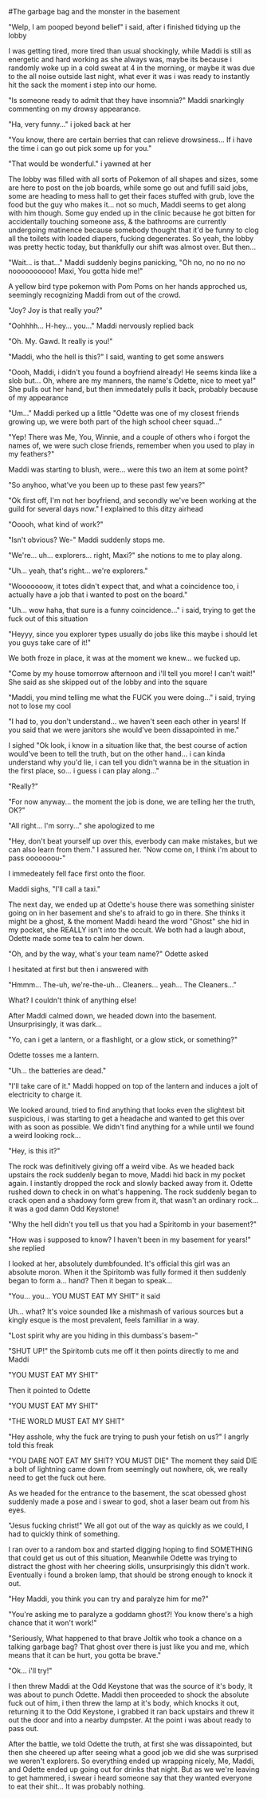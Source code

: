 #The garbage bag and the monster in the basement

"Welp, I am pooped beyond belief" i said, after i finished tidying up the lobby

I was getting tired, more tired than usual shockingly, while Maddi is still as energetic and hard working as she always was, maybe its because i randomly woke up in a cold sweat at 4 in the morning, or maybe it was due to the all noise outside last night, what ever it was i was ready to instantly hit the sack the moment i step into our home.

"Is someone ready to admit that they have insomnia?" Maddi snarkingly commenting on my drowsy appearance.

"Ha, very funny..." i joked back at her

"You know, there are certain berries that can relieve drowsiness... If i have the time i can go out pick some up for you."

"That would be wonderful." i yawned at her

The lobby was filled with all sorts of Pokemon of all shapes and sizes, some are here to post on the job boards, while some go out and fufill said jobs, some are heading to mess hall to get their faces stuffed with grub, love the food but the guy who makes it... not so much, Maddi seems to get along with him though. Some guy ended up in the clinic because he got bitten for accidentally touching someone ass, & the bathrooms are currently undergoing matinence because somebody thought that it'd be funny to clog all the toilets with loaded diapers, fucking degenerates. So yeah, the lobby was pretty hectic today, but thankfully our shift was almost over. But then...

"Wait... is that..." Maddi suddenly begins panicking, "Oh no, no no no no noooooooooo! Maxi, You gotta hide me!" 

A yellow bird type pokemon with Pom Poms on her hands approched us, seemingly recognizing Maddi from out of the crowd.

"Joy? Joy is that really you?"

"Oohhhh... H-hey... you..." Maddi nervously replied back

"Oh. My. Gawd. It really is you!"

"Maddi, who the hell is this?" I said, wanting to get some answers

"Oooh, Maddi, i didn't you found a boyfriend already! He seems kinda like a slob but... Oh, where are my manners, the name's Odette, nice to meet ya!" She pulls out her hand, but then immedately pulls it back, probably because of my appearance

"Um..." Maddi perked up a little "Odette was one of my closest friends growing up, we were both part of the high school cheer squad..."

"Yep! There was Me, You, Winnie, and a couple of others who i forgot the names of, we were such close friends, remember when you used to play in my feathers?"

Maddi was starting to blush, were... were this two an item at some point?

"So anyhoo, what've you been up to these past few years?"

"Ok first off, I'm not her boyfriend, and secondly we've been working at the guild for several days now." I explained to this ditzy airhead

"Ooooh, what kind of work?"

"Isn't obvious? We-" Maddi suddenly stops me.

"We're... uh... explorers... right, Maxi?" she notions to me to play along.

"Uh... yeah, that's right... we're explorers."

"Wooooooow, it totes didn't expect that, and what a coincidence too, i actually have a job that i wanted to post on the board."

"Uh... wow haha, that sure is a funny coincidence..." i said, trying to get the fuck out of this situation

"Heyyy, since you explorer types usually do jobs like this maybe i should let you guys take care of it!"

We both froze in place, it was at the moment we knew... we fucked up.

"Come by my house tomorrow afternoon and i'll tell you more! I can't wait!" She said as she skipped out of the lobby and into the square

"Maddi, you mind telling me what the FUCK you were doing..." i said, trying not to lose my cool

"I had to, you don't understand... we haven't seen each other in years! If you said that we were janitors she would've been dissapointed in me."

I sighed "Ok look, i know in a situation like that, the best course of action would've been to tell the truth, but on the other hand... i can kinda understand why you'd lie, i can tell you didn't wanna be in the situation in the first place, so... i guess i can play along..."

"Really?"

"For now anyway... the moment the job is done, we are telling her the truth, OK?"

"All right... I'm sorry..." she apologized to me

"Hey, don't beat yourself up over this, everbody can make mistakes, but we can also learn from them." I assured her. "Now come on, I think i'm about to pass ooooooou-"

I immedeately fell face first onto the floor.

Maddi sighs, "I'll call a taxi."

The next day, we ended up at Odette's house there was something sinister going on in her basement and she's to afraid to go in there. She thinks it might be a ghost, & the moment Maddi heard the word "Ghost" she hid in my pocket, she REALLY isn't into the occult. We both had a laugh about, Odette made some tea to calm her down.

"Oh, and by the way, what's your team name?" Odette asked

I hesitated at first but then i answered with

"Hmmm... The-uh, we're-the-uh... Cleaners... yeah... The Cleaners..."

What? I couldn't think of anything else!

After Maddi calmed down, we headed down into the basement. Unsurprisingly, it was dark...

"Yo, can i get a lantern, or a flashlight, or a glow stick, or something?"

Odette tosses me a lantern.

"Uh... the batteries are dead."

"I'll take care of it." Maddi hopped on top of the lantern and induces a jolt of electricity to charge it.

We looked around, tried to find anything that looks even the slightest bit suspicious, i was starting to get a headache and wanted to get this over with as soon as possible. We didn't find anything for a while until we found a weird looking rock...

"Hey, is this it?"

The rock was definitively giving off a weird vibe. As we headed back upstairs the rock suddenly began to move, Maddi hid back in my pocket again. I instantly dropped the rock and slowly backed away from it. Odette rushed down to check in on what's happening. The rock suddenly began to crack open and a shadowy form grew from it, that wasn't an ordinary rock... it was a god damn Odd Keystone!

"Why the hell didn't you tell us that you had a Spiritomb in your basement?"

"How was i supposed to know? I haven't been in my basement for years!" she replied

I looked at her, absolutely dumbfounded. It's official this girl was an absolute moron. When it the Spiritomb was fully formed it then suddenly began to form a... hand? Then it began to speak...

"You... you... YOU MUST EAT MY SHIT" it said

Uh... what? It's voice sounded like a mishmash of various sources but a kingly esque is the most prevalent, feels familliar in a way.

"Lost spirit why are you hiding in this dumbass's basem-"

"SHUT UP!" the Spiritomb cuts me off it then points directly to me and Maddi

"YOU MUST EAT MY SHIT"

Then it pointed to Odette

"YOU MUST EAT MY SHIT"

"THE WORLD MUST EAT MY SHIT"

"Hey asshole, why the fuck are trying to push your fetish on us?" I angrly told this freak

"YOU DARE NOT EAT MY SHIT? YOU MUST DIE" The moment they said DIE a bolt of lightning came down from seemingly out nowhere, ok, we really need to get the fuck out here.

As we headed for the entrance to the basement, the scat obessed ghost suddenly made a pose and i swear to god, shot a laser beam out from his eyes.

"Jesus fucking christ!" We all got out of the way as quickly as we could, I had to quickly think of something.

I ran over to a random box and started digging hoping to find SOMETHING that could get us out of this situation, Meanwhile Odette was trying to distract the ghost with her cheering skills, unsurprisingly this didn't work. Eventually i found a broken lamp, that should be strong enough to knock it out.

"Hey Maddi, you think you can try and paralyze him for me?"

"You're asking me to paralyze a goddamn ghost?! You know there's a high chance that it won't work!"

"Seriously, What happened to that brave Joltik who took a chance on a talking garbage bag? That ghost over there is just like you and me, which means that it can be hurt, you gotta be brave."

"Ok... i'll try!"

I then threw Maddi at the Odd Keystone that was the source of it's body, It was about to punch Odette. Maddi then proceeded to shock the absolute fuck out of him, i then threw the lamp at it's body, which knocks it out, returning it to the Odd Keystone, i grabbed it ran back upstairs and threw it out the door and into a nearby dumpster. At the point i was about ready to pass out.

After the battle, we told Odette the truth, at first she was dissapointed, but then she cheered up after seeing what a good job we did she was surprised we weren't explorers. So everything ended up wrapping nicely, Me, Maddi, and Odette ended up going out for drinks that night. But as we we're leaving to get hammered, i swear i heard someone say that they wanted everyone to eat their shit... It was probably nothing.